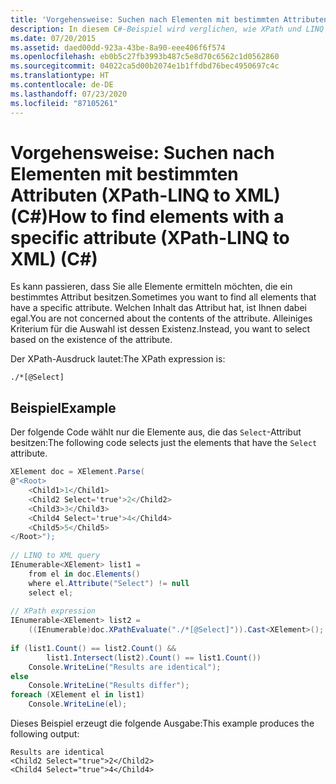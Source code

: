 ```yaml
---
title: 'Vorgehensweise: Suchen nach Elementen mit bestimmten Attributen (XPath-LINQ to XML) (C#)'
description: In diesem C#-Beispiel wird verglichen, wie XPath und LINQ to XML Elemente mit einem bestimmten Attribut finden.
ms.date: 07/20/2015
ms.assetid: daed00dd-923a-43be-8a90-eee406f6f574
ms.openlocfilehash: eb0b5c27fb3993b487c5e8d70c6562c1d0562860
ms.sourcegitcommit: 04022ca5d00b2074e1b1ffdbd76bec4950697c4c
ms.translationtype: HT
ms.contentlocale: de-DE
ms.lasthandoff: 07/23/2020
ms.locfileid: "87105261"
---
```

# <a name="how-to-find-elements-with-a-specific-attribute-xpath-linq-to-xml-c"></a><span data-ttu-id="20136-103">Vorgehensweise: Suchen nach Elementen mit bestimmten Attributen (XPath-LINQ to XML) (C#)</span><span class="sxs-lookup"><span data-stu-id="20136-103">How to find elements with a specific attribute (XPath-LINQ to XML) (C#)</span></span>
<span data-ttu-id="20136-104">Es kann passieren, dass Sie alle Elemente ermitteln möchten, die ein bestimmtes Attribut besitzen.</span><span class="sxs-lookup"><span data-stu-id="20136-104">Sometimes you want to find all elements that have a specific attribute.</span></span> <span data-ttu-id="20136-105">Welchen Inhalt das Attribut hat, ist Ihnen dabei egal.</span><span class="sxs-lookup"><span data-stu-id="20136-105">You are not concerned about the contents of the attribute.</span></span> <span data-ttu-id="20136-106">Alleiniges Kriterium für die Auswahl ist dessen Existenz.</span><span class="sxs-lookup"><span data-stu-id="20136-106">Instead, you want to select based on the existence of the attribute.</span></span>  
  
 <span data-ttu-id="20136-107">Der XPath-Ausdruck lautet:</span><span class="sxs-lookup"><span data-stu-id="20136-107">The XPath expression is:</span></span>  
  
 `./*[@Select]`  
  
## <a name="example"></a><span data-ttu-id="20136-108">Beispiel</span><span class="sxs-lookup"><span data-stu-id="20136-108">Example</span></span>  
 <span data-ttu-id="20136-109">Der folgende Code wählt nur die Elemente aus, die das `Select`-Attribut besitzen:</span><span class="sxs-lookup"><span data-stu-id="20136-109">The following code selects just the elements that have the `Select` attribute.</span></span>  
  
```csharp  
XElement doc = XElement.Parse(  
@"<Root>  
    <Child1>1</Child1>  
    <Child2 Select='true'>2</Child2>  
    <Child3>3</Child3>  
    <Child4 Select='true'>4</Child4>  
    <Child5>5</Child5>  
</Root>");  
  
// LINQ to XML query  
IEnumerable<XElement> list1 =  
    from el in doc.Elements()  
    where el.Attribute("Select") != null  
    select el;  
  
// XPath expression  
IEnumerable<XElement> list2 =  
    ((IEnumerable)doc.XPathEvaluate("./*[@Select]")).Cast<XElement>();  
  
if (list1.Count() == list2.Count() &&  
        list1.Intersect(list2).Count() == list1.Count())  
    Console.WriteLine("Results are identical");  
else  
    Console.WriteLine("Results differ");  
foreach (XElement el in list1)  
    Console.WriteLine(el);  
```  
  
 <span data-ttu-id="20136-110">Dieses Beispiel erzeugt die folgende Ausgabe:</span><span class="sxs-lookup"><span data-stu-id="20136-110">This example produces the following output:</span></span>  
  
```output  
Results are identical  
<Child2 Select="true">2</Child2>  
<Child4 Select="true">4</Child4>  
```  
  